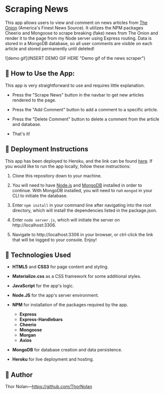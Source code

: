 Scraping News
=============================================
This app allows users to view and comment on news articles from [The Onion](https://www.theonion.com/) (America's Finest News Source). It utilizes the NPM packages Cheerio and Mongoose to scrape breaking (fake) news from The Onion and render it to the page from my Node server using Express routing. Data is stored in a MongoDB database, so all user comments are visible on each article and stored permanently until deleted! 

![demo gif](INSERT DEMO GIF HERE "Demo gif of the news scraper")

## 🔑 How to Use the App:

This app is very straightforward to use and requires little explanation.

+ Press the "Scrape News" button in the navbar to get new articles rendered to the page. 
  
+ Press the "Add Comment" button to add a comment to a specific article.

+ Press the "Delete Comment" button to delete a comment from the article and database.
   
+ That's it!

## 📁 Deployment Instructions

This app has been deployed to Heroku, and the link can be found [here](https://safe-bayou-15275.herokuapp.com/ "live link"). If you would like to run the app locally, follow these instructions: 

1. Clone this repository down to your machine.
   
2. You will need to have [Node.js](https://nodejs.org/en/) and [MongoDB](https://www.mongodb.com/) installed in order to continue. With MongoDB installed, you will need to run `mongod` in your CLI to initiate the database.
   
3. Enter `npm install` in your command line after navigating into the root directory, which will install the dependencies listed in the package.json.
   
4. Enter `node server.js`, which will initiate the server on http://localhost:3306.
   
5. Navigate to http://localhost:3306 in your browser, or ctrl-click the link that will be logged to your console. Enjoy!

## 🔧 Technologies Used  

+ **HTML5** and **CSS3** for page content and styling.

+ **Materialize.css** as a CSS framework for some additional styles.

+ **JavaScript** for the app's logic.
  
+ **Node.JS** for the app's server environment.

+ **NPM** for installation of the packages required by the app.
  + **Express**
  + **Express-Handlebars**
  + **Cheerio**
  + **Mongoose**
  + **Morgan**
  + **Axios**
  
+ **MongoDB** for database creation and data persistence.
  
+ **Heroku** for live deployment and hosting.

## 🌌 Author 

Thor Nolan—https://github.com/ThorNolan
